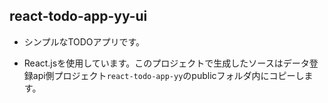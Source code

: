 react-todo-app-yy-ui
------

* シンプルなTODOアプリです。

* React.jsを使用しています。このプロジェクトで生成したソースはデータ登録api側プロジェクト`react-todo-app-yy`のpublicフォルダ内にコピーします。
